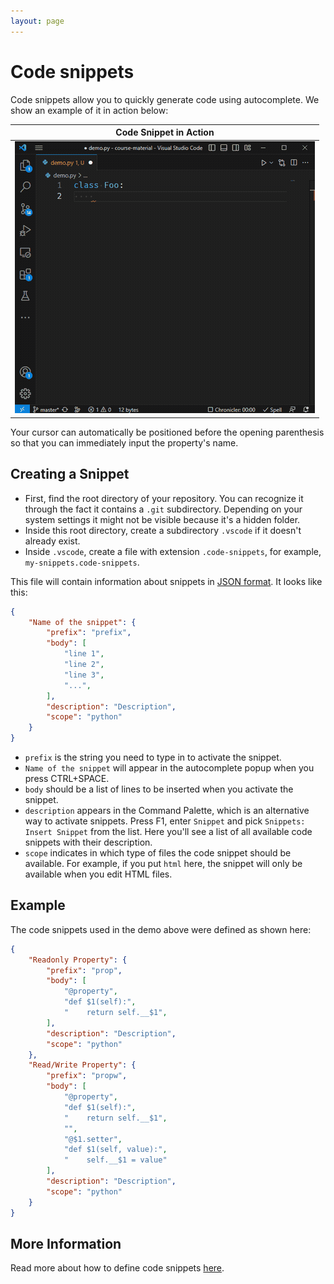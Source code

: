 ```yaml
---
layout: page
---
```


# Code snippets

Code snippets allow you to quickly generate code using autocomplete.
We show an example of it in action below:

| Code Snippet in Action |
| :-: |
| ![Code snippet in action](snippets.gif) |


Your cursor can automatically be positioned before the opening parenthesis so that you can immediately input the property's name.

## Creating a Snippet

* First, find the root directory of your repository.
  You can recognize it through the fact it contains a `.git` subdirectory.
  Depending on your system settings it might not be visible because it's a hidden folder.
* Inside this root directory, create a subdirectory `.vscode` if it doesn't already exist.
* Inside `.vscode`, create a file with extension `.code-snippets`, for example, `my-snippets.code-snippets`.

This file will contain information about snippets in [JSON format](https://en.wikipedia.org/wiki/JSON).
It looks like this:

```json
{
    "Name of the snippet": {
        "prefix": "prefix",
        "body": [
            "line 1",
            "line 2",
            "line 3",
            "...",
        ],
        "description": "Description",
        "scope": "python"
    }
}
```

* `prefix` is the string you need to type in to activate the snippet.
* `Name of the snippet` will appear in the autocomplete popup when you press CTRL+SPACE.
* `body` should be a list of lines to be inserted when you activate the snippet.
* `description` appears in the Command Palette, which is an alternative way to activate snippets.
  Press F1, enter `Snippet` and pick `Snippets: Insert Snippet` from the list.
  Here you'll see a list of all available code snippets with their description.
* `scope` indicates in which type of files the code snippet should be available.
  For example, if you put `html` here, the snippet will only be available when you edit HTML files.

## Example

The code snippets used in the demo above were defined as shown here:

```json
{
    "Readonly Property": {
        "prefix": "prop",
        "body": [
            "@property",
            "def $1(self):",
            "    return self.__$1",
        ],
        "description": "Description",
        "scope": "python"
    },
    "Read/Write Property": {
        "prefix": "propw",
        "body": [
            "@property",
            "def $1(self):",
            "    return self.__$1",
            "",
            "@$1.setter",
            "def $1(self, value):",
            "    self.__$1 = value"
        ],
        "description": "Description",
        "scope": "python"
    }
}
```

## More Information

Read more about how to define code snippets [here](https://code.visualstudio.com/docs/editor/userdefinedsnippets).
